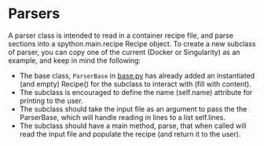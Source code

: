 # Parsers

A parser class is intended to read in a container recipe file, and parse
sections into a spython.main.recipe Recipe object. To create a new subclass
of parser, you can copy one of the current (Docker or Singularity) as an
example, and keep in mind the following:

 - The base class, `ParserBase` in [base.py](base.py) has already added an instantiated (and empty) Recipe() for the subclass to interact with (fill with content).
 - The subclass is encouraged to define the name (self.name) attribute for printing to the user.
 - The subclass should take the input file as an argument to pass the the ParserBase, which will handle reading in lines to a list self.lines.
 - The subclass should have a main method, parse, that when called will read the input file and populate the recipe (and return it to the user).

